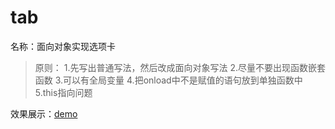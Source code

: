 # tab
名称：面向对象实现选项卡

>原则：
>1.先写出普通写法，然后改成面向对象写法
>2.尽量不要出现函数嵌套函数
>3.可以有全局变量
>4.把onload中不是赋值的语句放到单独函数中
>5.this指向问题

效果展示：[demo](http://ihzen.com/demos/tab)
